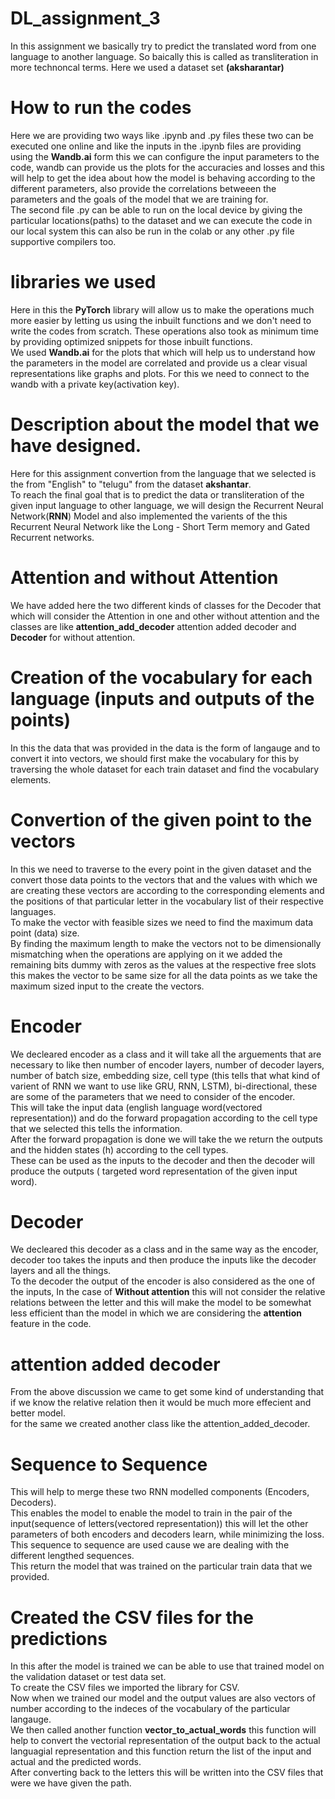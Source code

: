 # DL_assignment_3
In this assignment we basically try to predict the translated word from one language to another language. So baically this is called as transliteration in more technoncal terms. Here we used a dataset set **(aksharantar)** 
# How to run the codes
Here we are providing two ways like .ipynb and .py files these two can be executed one online and like the inputs in the .ipynb files are providing using the **Wandb.ai** form this we can configure the input parameters to the code, wandb can provide us the plots for the accuracies and losses and this will help to get the idea about how the model is behaving according to the different parameters, also provide the correlations betweeen the parameters and the goals of the model that we are training for.<br>
The second file .py can be able to run on the local device by giving the particular locations(paths) to the dataset and we can execute the code in our local system this can also be run in the colab or any other .py file supportive compilers too.
# libraries we used
Here in this the **PyTorch** library will allow us to make the operations much more easier by letting us using the inbuilt functions and we don't need to write the codes from scratch. These operations also took as minimum time by providing optimized snippets for those inbuilt functions. <br>
We used **Wandb.ai** for the plots that which will help us to understand how the parameters in the model are correlated and provide us a clear visual representations like graphs and plots. For this we need to connect to the wandb with a private key(activation key). <br>
# Description about the model that we have designed.
Here for this assignment convertion from the language that we selected is the from "English" to "telugu" from the dataset **akshantar**.<br>
To reach the final goal that is to predict the data or transliteration of the given input language to other language, we will design the Recurrent Neural Network(**RNN**) Model and also implemented the varients of the this Recurrent Neural Network like the Long - Short Term memory and Gated Recurrent networks.<br>

# Attention and without Attention
We have added here the two different kinds of classes for the Decoder that which will consider the Attention in one and other without attention and the classes are like **attention_add_decoder** attention added decoder and **Decoder** for without attention.<br>

# Creation of the vocabulary for each language (inputs and outputs of the points)
In this the data that was provided in the data is the form of langauge and to convert it into vectors, we should first make the vocabulary for this by traversing the whole dataset for each train dataset and find the vocabulary elements.<br>


# Convertion of the given point to the vectors
In this we need to traverse to the every point in the given dataset and the convert those data points to the vectors that and the values with which we are creating these vectors are according to the corresponding elements and the positions of that particular letter in the vocabulary list of their respective languages.<br>
To make the vector with feasible sizes we need to find the maximum data point (data) size.<br>
By finding the maximum length to make the vectors not to be dimensionally mismatching when the operations are applying on it we added the remaining bits dummy with zeros as the values at the respective free slots this makes the vector to be same size for all the data points as we take the maximum sized input to the create the vectors. <br>

# Encoder 
We decleared encoder as a class and it will take all the arguements that are necessary to like then number of encoder layers, number of decoder layers, number of batch size, embedding size, cell type (this tells that what kind of varient of RNN we want to use like GRU, RNN, LSTM), bi-directional, these are some of the parameters that we need to consider of the encoder.<br>
This will take the input data (english language word(vectored representation)) and do the forward propagation according to the cell type that we selected this tells the information. <br>
After the forward propagation is done we will take the we return the outputs and the hidden states (h) according to the cell types. <br>
These can be used as the inputs to the decoder and then the decoder will produce the outputs ( targeted word representation of the given input word). <br>

# Decoder
We decleared this decoder as a class and in the same way as the encoder, decoder too takes the inputs and then produce the inputs like the decoder layers and all the things. <br>
To the decoder the output of the encoder is also considered as the one of the inputs, In the case of **Without attention** this will not consider the relative relations between the letter and this will make the model to be somewhat less efficient than the model in which we are considering the **attention** feature in the code.<br>

# attention added decoder
From the above discussion we came to get some kind of understanding that if we know the relative relation then it would be much more effecient and better model.<br>
for the same we created another class like the attention_added_decoder.<br>

# Sequence to Sequence 
This will help to merge these two RNN modelled components (Encoders, Decoders). <br>
This enables the model to enable the model to train in the pair of the input(sequence of letters(vectored representation)) this will let the other parameters of both encoders and decoders learn, while minimizing the loss. <br>
This sequence to sequence are used cause we are dealing with the different lengthed sequences. <br>
This return the model that was trained on the particular train data that we provided. <br>

# Created the CSV files for the predictions
In this after the model is trained we can be able to use that trained model on the validation dataset or test data set.<br>
To create the CSV files we imported the library for CSV. <br>
Now when we trained our model and the output values are also vectors of number according to the indeces of the vocabulary of the particular langauge.<br>
We then called another function **vector_to_actual_words** this function will help to convert the vectorial representation of the output back to the actual languagial representation and this function return the list of the input and actual and the predicted words.<br> 
After converting back to the letters this will be written into the CSV files that were we have given the path. <br>

